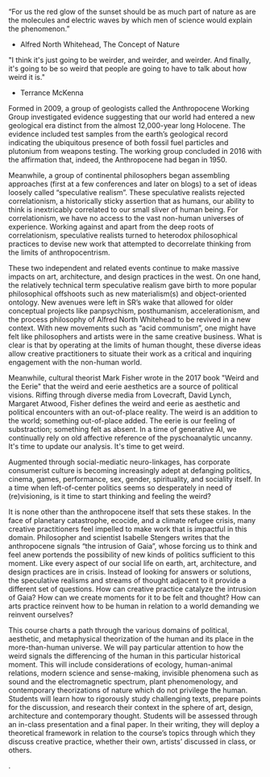 “For us the red glow of the sunset should be as much part of nature as are the molecules and electric waves by which men of science would explain the phenomenon.”

- Alfred North Whitehead, The Concept of Nature

"I think it's just going to be weirder, and weirder, and weirder. And finally, it's going to be so weird that people are going to have to talk about how weird it is."

- Terrance McKenna

Formed in 2009, a group of geologists called the Anthropocene Working Group investigated evidence suggesting that our world had entered a new geological era distinct from the almost 12,000-year long Holocene. The evidence included test samples from the earth’s geological record indicating the ubiquitous presence of both fossil fuel particles and plutonium from weapons testing. The working group concluded in 2016 with the affirmation that, indeed, the Anthropocene had began in 1950.

Meanwhile, a group of continental philosophers began assembling approaches (first at a few conferences and later on blogs) to a set of ideas loosely called “speculative realism”. These speculative realists rejected correlationism, a historically sticky assertion that as humans, our ability to think is inextricably correlated to our small sliver of human being. For correlationism, we have no access to the vast non-human universes of experience. Working against and apart from the deep roots of correlationism, speculative realists turned to heterodox philosophical practices to devise new work that attempted to decorrelate thinking from the limits of anthropocentrism.

These two independent and related events continue to make massive impacts on art, architecture, and design practices in the west. On one hand, the relatively technical term speculative realism gave birth to more popular philosophical offshoots such as new materialism(s) and object-oriented ontology. New avenues were left in SR’s wake that allowed for older conceptual projects like panpsychism, posthumanism, accelerationism, and the process philosophy of Alfred North Whitehead to be revived in a new context. With new movements such as “acid communism”, one might have felt like philosophers and artists were in the same creative business. What is clear is that by operating at the limits of human thought, these diverse ideas allow creative practitioners to situate their work as a critical and inquiring engagement with the non-human world.

Meanwhile, cultural theorist Mark Fisher wrote in the 2017 book "Weird and the Eerie" that the weird and eerie aesthetics are a source of political visions. Riffing through diverse media from Lovecraft, David Lynch, Margaret Atwood, Fisher defines the weird and eerie as aesthetic and political encounters with an out-of-place reality. The weird is an addition to the world; something out-of-place added. The eerie is our feeling of substraction; something felt as absent. In a time of generative AI, we continually rely on old affective reference of the pyschoanalytic uncanny. It's time to update our analysis. It's time to get weird.

Augmented through social-mediatic neuro-linkages, has corporate consumerist culture is becoming increasingly adept at defanging politics, cinema, games, performance, sex, gender, spirituality, and sociality itself. In a time when left-of-center politics seems so desperately in need of (re)visioning, is it time to start thinking and feeling the weird?

It is none other than the anthropocene itself that sets these stakes. In the face of planetary catastrophe, ecocide, and a climate refugee crisis, many creative practitioners feel impelled to make work that is impactful in this domain. Philosopher and scientist Isabelle Stengers writes that the anthropocene signals “the intrusion of Gaia”, whose forcing us to think and feel anew portends the possibility of new kinds of politics sufficient to this moment. Like every aspect of our social life on earth, art, architecture, and design practices are in crisis. Instead of looking for answers or solutions, the speculative realisms and streams of thought adjacent to it provide a different set of questions. How can creative practice catalyze the intrusion of Gaia? How can we create moments for it to be felt and thought? How can arts practice reinvent how to be human in relation to a world demanding we reinvent ourselves?

This course charts a path through the various domains of political, aesthetic, and metaphysical theorization of the human and its place in the more-than-human universe. We will pay particular attention to how the weird signals the differencing of the human in this particular historical moment. This will include considerations of ecology, human-animal relations, modern science and sense-making, invisible phenomena such as sound and the electromagnetic spectrum, plant phenomenology, and contemporary theorizations of nature which do not privilege the human. Students will learn how to rigorously study challenging texts, prepare points for the discussion, and research their context in the sphere of art, design, architecture and contemporary thought. Students will be assessed through an in-class presentation and a final paper. In their writing, they will deploy a theoretical framework in relation to the course’s topics through which they discuss creative practice, whether their own, artists’ discussed in class, or others.

.
